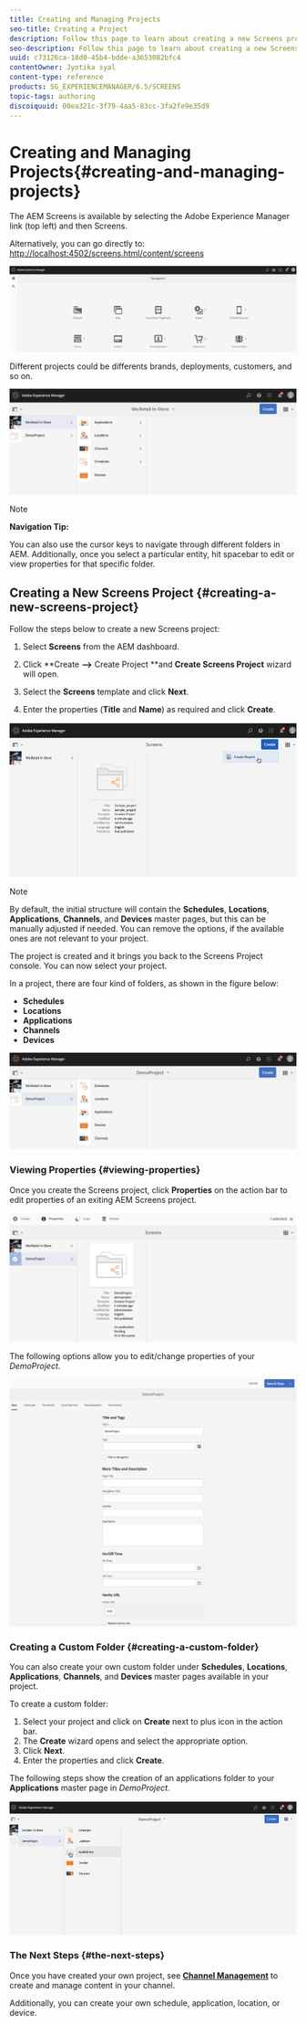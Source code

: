 ```yaml
---
title: Creating and Managing Projects
seo-title: Creating a Project
description: Follow this page to learn about creating a new Screens project.
seo-description: Follow this page to learn about creating a new Screens project.
uuid: c73126ca-18d0-45b4-bdde-a3653082bfc4
contentOwner: Jyotika syal
content-type: reference
products: SG_EXPERIENCEMANAGER/6.5/SCREENS
topic-tags: authoring
discoiquuid: 00ea321c-3f79-4aa5-83cc-3fa2fe9e35d9
---
```


# Creating and Managing Projects{#creating-and-managing-projects}

The AEM Screens is available by selecting the Adobe Experience Manager link (top left) and then Screens.

Alternatively, you can ﻿go directly to: [http://localhost:4502/screens.html/content/screens](http://localhost:4502/screens.html/content/screens)

![chlimage_1-14](assets/chlimage_1-14.png)

Different projects could be differents brands, deployments, customers, and so on.

![screen_shot_2018-08-23at105748am](assets/screen_shot_2018-08-23at105748am.png)

>[!NOTE]
>
>**Navigation Tip:**
>
>You can also use the cursor keys to navigate through different folders in AEM. Additionally, once you select a particular entity, hit spacebar to edit or view properties for that specific folder.

## Creating a New Screens Project {#creating-a-new-screens-project}

Follow the steps below to create a new Screens project:

1. Select **Screens** from the AEM dashboard.
1. Click **Create **--&gt;** Create Project **and **Create Screens Project** wizard will open.

1. Select the **Screens** template and click **Next**.

1. Enter the properties (**Title** and **Name**) as required and click **Create**.

![player1](assets/player1.gif)

>[!NOTE]
>
>By default, the initial structure will contain the **Schedules**, **Locations**, **Applications**, **Channels**, and **Devices** master pages, but this can be manually adjusted if needed. You can remove the options, if the available ones are not relevant to your project.

The project is created and it brings you back to the Screens Project console. You can now select your project.

In a project, there are four kind of folders, as shown in the figure below:

* **Schedules**
* **Locations**
* **Applications**
* **Channels**
* **Devices**

![screen_shot_2018-08-23at110114am](assets/screen_shot_2018-08-23at110114am.png)

### Viewing Properties {#viewing-properties}

Once you create the Screens project, click **Properties** on the action bar to edit properties of an exiting AEM Screens project.

![screen_shot_2018-08-23at110211am](assets/screen_shot_2018-08-23at110211am.png)

The following options allow you to edit/change properties of your *DemoProject*.

![screen_shot_2018-08-23at110409am](assets/screen_shot_2018-08-23at110409am.png)

### Creating a Custom Folder {#creating-a-custom-folder}

You can also create your own custom folder under **Schedules**, **Locations**, **Applications**, **Channels**, and **Devices** master pages available in your project.

To create a custom folder:

1. Select your project and click on **Create** next to plus icon in the action bar.
1. The **Create** wizard opens and select the appropriate option.
1. Click **Next**.
1. Enter the properties and click **Create**.

The following steps show the creation of an applications folder to your **Applications** master page in *DemoProject*.

![player2-1](assets/player2-1.gif)

### The Next Steps {#the-next-steps}

Once you have created your own project, see [**Channel Management**](/help/screens/managing-channels.md) to create and manage content in your channel.

Additionally, you can create your own schedule, application, location, or device.
